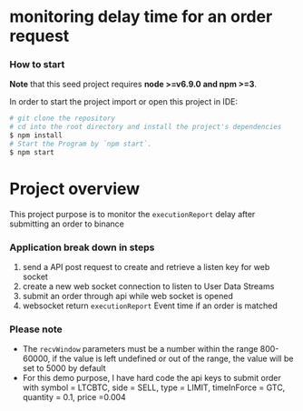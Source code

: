 # monitoring delay time for an order request

### How to start

**Note** that this seed project requires **node >=v6.9.0 and npm >=3**.

In order to start the project import or open this project in IDE:

```bash
# git clone the repository
# cd into the root directory and install the project's dependencies
$ npm install
# Start the Program by `npm start`.
$ npm start

```



# Project overview

This project purpose is to monitor the `executionReport` delay after submitting an order to binance

### Application break down in steps
1. send a API post request to create and retrieve a listen key for web socket
2. create a new web socket connection to listen to User Data Streams
3. submit an order through api while web socket is opened
4. websocket return `executionReport` Event time if an order is matched

### Please note
- The `recvWindow` parameters must be a number within the range 800-60000, if the value is left undefined or out of the range, the value will be set to 5000 by default
- For this demo purpose, I have hard code the api keys to submit order with symbol = LTCBTC, side = SELL, type = LIMIT, timeInForce = GTC, quantity = 0.1, price =0.004
